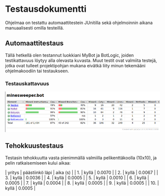 # Testausdokumentti

Ohjelmaa on testattu automaattitestein JUnitilla sekä ohjelmoinnin aikana manuaalisesti omilla testeillä.

## Automaattitestaus

Tällä hetkellä olen testannut luokkiani MyBot ja BotLogic, joiden testikattavuus löytyy alla olevasta kuvasta. Muut testit ovat valmiita testejä, jotka ovat tulleet projektipohjan mukana eivätkä liity minun tekemääni ohjelmakoodiin tai testaukseen.

### Testauskattavuus

<img src="https://github.com/hackinen/Miinaharavaratkaisija/blob/master/dokumentaatio/misc/testikattavuus-vko5.png" width="750">


## Tehokkuustestaus

Testasin tehokkuutta vasta pienimmällä valmiilla pelikenttäkoolla (10x10), ja pelin ratkaisemiseen kului aikaa:

| yritys | päästiinkö läpi | aika (s) |
| 1. | kyllä | 0.0070 |
| 2. | kyllä | 0.0067 |
| 3. | kyllä | 0.0036 |
| 4. | kyllä | 0.0005 |
| 5. | kyllä | 0.0010 |
| 6. | kyllä | 0.0005 |
| 7. | kyllä | 0.0004 |
| 8. | kyllä | 0.0005 |
| 9. | kyllä | 0.0005 |
| 10. | kyllä | 0.0005 |
